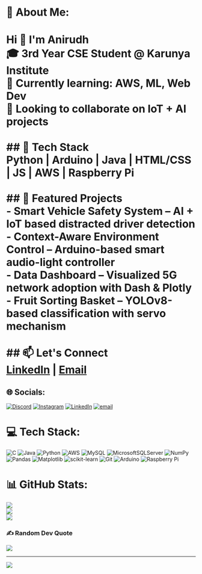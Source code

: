# 💫 About Me:
# Hi 👋 I'm Anirudh<br>🎓 3rd Year CSE Student @ Karunya Institute  <br>🌱 Currently learning: AWS, ML, Web Dev  <br>🚀 Looking to collaborate on IoT + AI projects  <br><br>## 🔧 Tech Stack<br>Python | Arduino | Java | HTML/CSS | JS | AWS | Raspberry Pi<br><br>## 📌 Featured Projects<br>- Smart Vehicle Safety System – AI + IoT based distracted driver detection<br>- Context-Aware Environment Control – Arduino-based smart audio-light controller<br>- Data Dashboard – Visualized 5G network adoption with Dash & Plotly<br>- Fruit Sorting Basket – YOLOv8-based classification with servo mechanism<br><br>## 📫 Let's Connect<br>[LinkedIn](https://linkedin.com/in/anirudhmr) | [Email](mailto:anirudhraju007@gmail.com)<br>


## 🌐 Socials:
[![Discord](https://img.shields.io/badge/Discord-%237289DA.svg?logo=discord&logoColor=white)](https://discord.gg/anirudhmr_) [![Instagram](https://img.shields.io/badge/Instagram-%23E4405F.svg?logo=Instagram&logoColor=white)](https://instagram.com/anixzdhh) [![LinkedIn](https://img.shields.io/badge/LinkedIn-%230077B5.svg?logo=linkedin&logoColor=white)](https://linkedin.com/in/anirudhmr) [![email](https://img.shields.io/badge/Email-D14836?logo=gmail&logoColor=white)](mailto:anirudhraju007@gmail.com) 

# 💻 Tech Stack:
![C](https://img.shields.io/badge/c-%2300599C.svg?style=flat&logo=c&logoColor=white) ![Java](https://img.shields.io/badge/java-%23ED8B00.svg?style=flat&logo=openjdk&logoColor=white) ![Python](https://img.shields.io/badge/python-3670A0?style=flat&logo=python&logoColor=ffdd54) ![AWS](https://img.shields.io/badge/AWS-%23FF9900.svg?style=flat&logo=amazon-aws&logoColor=white) ![MySQL](https://img.shields.io/badge/mysql-4479A1.svg?style=flat&logo=mysql&logoColor=white) ![MicrosoftSQLServer](https://img.shields.io/badge/Microsoft%20SQL%20Server-CC2927?style=flat&logo=microsoft%20sql%20server&logoColor=white) ![NumPy](https://img.shields.io/badge/numpy-%23013243.svg?style=flat&logo=numpy&logoColor=white) ![Pandas](https://img.shields.io/badge/pandas-%23150458.svg?style=flat&logo=pandas&logoColor=white) ![Matplotlib](https://img.shields.io/badge/Matplotlib-%23ffffff.svg?style=flat&logo=Matplotlib&logoColor=black) ![scikit-learn](https://img.shields.io/badge/scikit--learn-%23F7931E.svg?style=flat&logo=scikit-learn&logoColor=white) ![Git](https://img.shields.io/badge/git-%23F05033.svg?style=flat&logo=git&logoColor=white) ![Arduino](https://img.shields.io/badge/-Arduino-00979D?style=flat&logo=Arduino&logoColor=white) ![Raspberry Pi](https://img.shields.io/badge/-Raspberry_Pi-C51A4A?style=flat&logo=Raspberry-Pi)
# 📊 GitHub Stats:
![](https://github-readme-stats.vercel.app/api?username=anirudh-mr&theme=dark&hide_border=false&include_all_commits=false&count_private=false)<br/>
![](https://nirzak-streak-stats.vercel.app/?user=anirudh-mr&theme=dark&hide_border=false)<br/>
![](https://github-readme-stats.vercel.app/api/top-langs/?username=anirudh-mr&theme=dark&hide_border=false&include_all_commits=false&count_private=false&layout=compact)

### ✍️ Random Dev Quote
![](https://quotes-github-readme.vercel.app/api?type=horizontal&theme=radical)

---
[![](https://visitcount.itsvg.in/api?id=anirudh-mr&icon=0&color=0)](https://visitcount.itsvg.in)

<!-- Proudly created with GPRM ( https://gprm.itsvg.in ) -->
